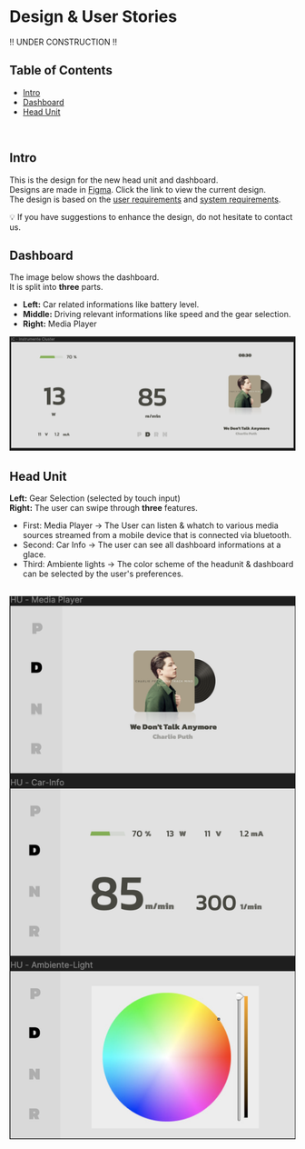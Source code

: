 # Design & User Stories

!! UNDER CONSTRUCTION !! <br>

## Table of Contents
- [Intro](#intro)
- [Dashboard](#dashboard)
- [Head Unit](#head-unit)
<br>

## Intro

This is the design for the new head unit and dashboard. <br>
Designs are made in [Figma](https://www.figma.com/file/mVfEtLbcduyV5czodVTCHv/HMI-Cluster-Design-(Community)?type=design&node-id=104%3A12&mode=design&t=MNUstrlhuIIZIg9A-1). Click the link to view the current design. <br>
The design is based on the [user requirements](../project-requirements.md#user-requirements) and [system requirements](../project-requirements.md#system-requirements). <br>

💡 If you have suggestions to enhance the design, do not hesitate to contact us. <br>

## Dashboard 
The image below shows the dashboard. <br>
It is split into **three** parts. <br>
- **Left:** Car related informations like battery level. <br>
- **Middle:** Driving relevant informations like speed and the gear selection. <br>
- **Right:** Media Player <br>

 <img src="./images/design-dashboard.png">

## Head Unit 
**Left:**  Gear Selection (selected by touch input) <br>
**Right:** The user can swipe through **three** features. 
- First:  Media Player -> The User can listen & whatch to various media sources streamed from a mobile device that is connected via bluetooth. <br>
- Second: Car Info -> The user can see all dashboard informations at a glace. 
- Third:  Ambiente lights -> The color scheme of the headunit & dashboard can be selected by the user's preferences. 

<br>
<img src="./images/design-headunit.png">





